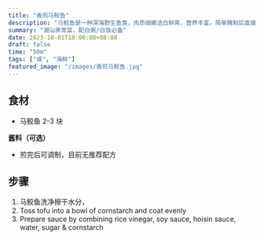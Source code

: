 ```yaml
---
title: "香煎马鲛鱼"
description: "马鲛鱼是一种深海野生鱼类，肉质细嫩洁白鲜爽，营养丰富。简单腌制后直接中小火煎，无需葱姜，毫无海鲜腥味。"
summary: "潮汕家常菜，配白粥/白饭必备"
date: 2023-10-01T18:00:00+08:00
draft: false
time: "50m"
tags: ["咸", "海鲜"]
featured_image: "/images/香煎马鲛鱼.jpg"
---
```


## 食材

- 马鲛鱼 2-3 块

**酱料（可选）**

- 煎完后可调制，目前无推荐配方

## 步骤

1. 马鲛鱼洗净擦干水分，
2. Toss tofu into a bowl of cornstarch and coat evenly
3. Prepare sauce by combining rice vinegar, soy sauce, hoisin sauce, water, sugar & cornstarch
